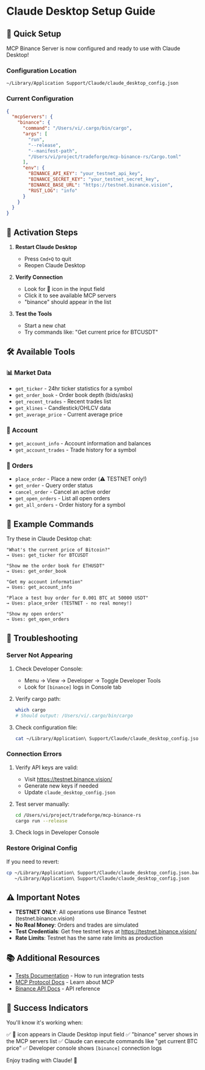 # Claude Desktop Setup Guide

## 🎯 Quick Setup

MCP Binance Server is now configured and ready to use with Claude Desktop!

### Configuration Location

```
~/Library/Application Support/Claude/claude_desktop_config.json
```

### Current Configuration

```json
{
  "mcpServers": {
    "binance": {
      "command": "/Users/vi/.cargo/bin/cargo",
      "args": [
        "run",
        "--release",
        "--manifest-path",
        "/Users/vi/project/tradeforge/mcp-binance-rs/Cargo.toml"
      ],
      "env": {
        "BINANCE_API_KEY": "your_testnet_api_key",
        "BINANCE_SECRET_KEY": "your_testnet_secret_key",
        "BINANCE_BASE_URL": "https://testnet.binance.vision",
        "RUST_LOG": "info"
      }
    }
  }
}
```

## 🔄 Activation Steps

1. **Restart Claude Desktop**
   - Press `Cmd+Q` to quit
   - Reopen Claude Desktop

2. **Verify Connection**
   - Look for 🔌 icon in the input field
   - Click it to see available MCP servers
   - "binance" should appear in the list

3. **Test the Tools**
   - Start a new chat
   - Try commands like: "Get current price for BTCUSDT"

## 🛠️ Available Tools

### 📊 Market Data
- `get_ticker` - 24hr ticker statistics for a symbol
- `get_order_book` - Order book depth (bids/asks)
- `get_recent_trades` - Recent trades list
- `get_klines` - Candlestick/OHLCV data
- `get_average_price` - Current average price

### 👤 Account
- `get_account_info` - Account information and balances
- `get_account_trades` - Trade history for a symbol

### 📝 Orders
- `place_order` - Place a new order (⚠️ TESTNET only!)
- `get_order` - Query order status
- `cancel_order` - Cancel an active order
- `get_open_orders` - List all open orders
- `get_all_orders` - Order history for a symbol

## 💬 Example Commands

Try these in Claude Desktop chat:

```
"What's the current price of Bitcoin?"
→ Uses: get_ticker for BTCUSDT

"Show me the order book for ETHUSDT"
→ Uses: get_order_book

"Get my account information"
→ Uses: get_account_info

"Place a test buy order for 0.001 BTC at 50000 USDT"
→ Uses: place_order (TESTNET - no real money!)

"Show my open orders"
→ Uses: get_open_orders
```

## 🐛 Troubleshooting

### Server Not Appearing

1. Check Developer Console:
   - Menu → View → Developer → Toggle Developer Tools
   - Look for `[binance]` logs in Console tab

2. Verify cargo path:
   ```bash
   which cargo
   # Should output: /Users/vi/.cargo/bin/cargo
   ```

3. Check configuration file:
   ```bash
   cat ~/Library/Application\ Support/Claude/claude_desktop_config.json
   ```

### Connection Errors

1. Verify API keys are valid:
   - Visit https://testnet.binance.vision/
   - Generate new keys if needed
   - Update `claude_desktop_config.json`

2. Test server manually:
   ```bash
   cd /Users/vi/project/tradeforge/mcp-binance-rs
   cargo run --release
   ```

3. Check logs in Developer Console

### Restore Original Config

If you need to revert:

```bash
cp ~/Library/Application\ Support/Claude/claude_desktop_config.json.backup \
   ~/Library/Application\ Support/Claude/claude_desktop_config.json
```

## ⚠️ Important Notes

- **TESTNET ONLY**: All operations use Binance Testnet (testnet.binance.vision)
- **No Real Money**: Orders and trades are simulated
- **Test Credentials**: Get free testnet keys at https://testnet.binance.vision/
- **Rate Limits**: Testnet has the same rate limits as production

## 📚 Additional Resources

- [Tests Documentation](tests/README.md) - How to run integration tests
- [MCP Protocol Docs](https://modelcontextprotocol.io/) - Learn about MCP
- [Binance API Docs](https://binance-docs.github.io/apidocs/spot/en/) - API reference

## 🎉 Success Indicators

You'll know it's working when:

✅ 🔌 icon appears in Claude Desktop input field
✅ "binance" server shows in the MCP servers list
✅ Claude can execute commands like "get current BTC price"
✅ Developer console shows `[binance]` connection logs

Enjoy trading with Claude! 🚀
